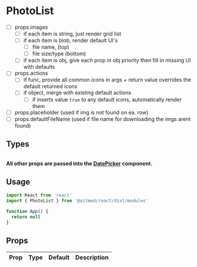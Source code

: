 # PhotoList

- [ ] props.images
  - [ ] if each item is string, just render grid list
  - [ ] if each item is blob, render default UI's
    - [ ] file name, (top)
    - [ ] file size/type (bottom)
  - [ ] if each item is obj, give each prop in obj priority then fill in missing UI with defaults
- [ ] props.actions
  - [ ] if func, provide all common icons in args + return value overrides the default returned icons
  - [ ] if object, merge with existing default actions
    - [ ] if inserts value `true` to any default icons, automatically render them
- [ ] props.placeholder (used if img is not found on ea. row)
- [ ] props.defaultFileName (used if file name for downloading the imgs arent found)

## Types

```ts
```

**All other props are passed into the [DatePicker](https://material-ui-pickers.dev/api/DatePicker) component.**

## Usage

```jsx
import React from 'react'
import { PhotoList } from '@aitmed/react/dist/modules'

function App() {
  return null
}
```

## Props

| Prop | Type | Default | Description |
| ---- | ---- | ------- | ----------- |

